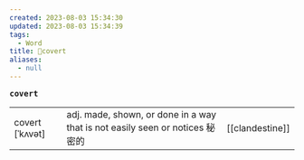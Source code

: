 ```yaml
---
created: 2023-08-03 15:34:30
updated: 2023-08-03 15:34:39
tags:
  - Word
title: 📖covert
aliases:
  - null
---
```


<pre><strong>covert</strong></pre>
|   |   |   |
|---|---|---|
|covert [ˈkʌvət]|adj. made, shown, or done in a way that is not easily seen or notices 秘密的|[[clandestine]]|